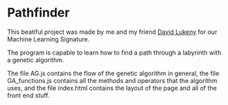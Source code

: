 # Pathfinder

This beatiful project was made by me and my friend [David Lukeny]("https://github.com/Davluk") for our Machine Learning Signature. 

The program is capable to learn how to find a path through a labyrinth with a genetic algorithm.

The file AG.js contains the flow of the genetic algorithm in general, the file GA_functions.js contains all the methods and operators that the algorithm uses, and the file index.html contains the layout of the page and all of the front end stuff. 
